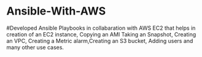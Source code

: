 # Ansible-With-AWS
#Developed Ansible Playbooks in collabaration with AWS EC2 that helps in creation of an EC2 instance, Copying an AMI Taking an Snapshot, Creating an VPC, Creating a Metric alarm,Creating an S3 bucket, Adding users and many other use cases.

